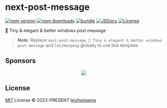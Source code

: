 # next-post-message

[![npm version][npm-version-src]][npm-version-href]
[![npm downloads][npm-downloads-src]][npm-downloads-href]
[![bundle][bundle-src]][bundle-href]
[![JSDocs][jsdocs-src]][jsdocs-href]
[![License][license-src]][license-href]

🌳 Tiny & elegant & better windows post message

> **Note**:
> Replace `next-post-message`, `🌳 Tiny & elegant & better windows post message` and `leizhenpeng` globally to use this template.

## Sponsors

<p align="center">
  <a href="https://cdn.jsdelivr.net/gh/leizhenpeng/static/sponsors.svg">
    <img src='https://cdn.jsdelivr.net/gh/leizhenpeng/static/sponsors.svg'/>
  </a>
</p>

## License

[MIT](./LICENSE) License © 2023-PRESENT [leizhenpeng](https://github.com/leizhenpeng)

<!-- Badges -->

[npm-version-src]: https://img.shields.io/npm/v/next-post-message?style=flat&colorA=080f12&colorB=1fa669
[npm-version-href]: https://npmjs.com/package/next-post-message
[npm-downloads-src]: https://img.shields.io/npm/dm/next-post-message?style=flat&colorA=080f12&colorB=1fa669
[npm-downloads-href]: https://npmjs.com/package/next-post-message
[bundle-src]: https://img.shields.io/bundlephobia/minzip/next-post-message?style=flat&colorA=080f12&colorB=1fa669&label=minzip
[bundle-href]: https://bundlephobia.com/result?p=next-post-message
[license-src]: https://img.shields.io/github/license/leizhenpeng/next-post-message.svg?style=flat&colorA=080f12&colorB=1fa669
[license-href]: https://github.com/leizhenpeng/next-post-message/blob/main/LICENSE
[jsdocs-src]: https://img.shields.io/badge/jsdocs-reference-080f12?style=flat&colorA=080f12&colorB=1fa669
[jsdocs-href]: https://www.jsdocs.io/package/next-post-message

